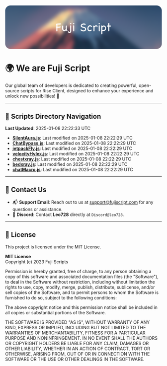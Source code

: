 ![Banner](.github/b.webp)

# 🌍 **We are Fuji Script**

Our global team of developers is dedicated to creating powerful, open-source scripts for Rise Client, designed to enhance your experience and unlock new possibilities! 🌟

---
<!-- SCRIPTS_NAVIGATION_START -->
## 📂 **Scripts Directory Navigation**

**Last Updated**: 2025-01-08 22:22:33 UTC

- **[SilentAura.js](scripts/SilentAura.js)**: Last modified on 2025-01-08 22:22:29 UTC
- **[ChatBypass.js](scripts/ChatBypass.js)**: Last modified on 2025-01-08 22:22:29 UTC
- **[jetpackFly.js](scripts/jetpackFly.js)**: Last modified on 2025-01-08 22:22:29 UTC
- **[velocityHylex.js](scripts/velocityHylex.js)**: Last modified on 2025-01-08 22:22:29 UTC
- **[chestxray.js](scripts/chestxray.js)**: Last modified on 2025-01-08 22:22:29 UTC
- **[bedxray.js](scripts/bedxray.js)**: Last modified on 2025-01-08 22:22:29 UTC
- **[chatMacro.js](scripts/chatMacro.js)**: Last modified on 2025-01-08 22:22:29 UTC

<!-- SCRIPTS_NAVIGATION_END -->

---

## 💬 **Contact Us**  
- 📬 **Support Email**: Reach out to us at [support@fujiscript.com](mailto:support@fujiscript.com) for any questions or assistance.  
- 💬 **Discord**: Contact **Leo728** directly at `Discord@leo728`.

---

## 📜 **License**

This project is licensed under the MIT License.  

**MIT License**  
Copyright (c) 2023 Fuji Scripts  

Permission is hereby granted, free of charge, to any person obtaining a copy of this software and associated documentation files (the "Software"), to deal in the Software without restriction, including without limitation the rights to use, copy, modify, merge, publish, distribute, sublicense, and/or sell copies of the Software, and to permit persons to whom the Software is furnished to do so, subject to the following conditions:  

The above copyright notice and this permission notice shall be included in all copies or substantial portions of the Software.  

THE SOFTWARE IS PROVIDED "AS IS", WITHOUT WARRANTY OF ANY KIND, EXPRESS OR IMPLIED, INCLUDING BUT NOT LIMITED TO THE WARRANTIES OF MERCHANTABILITY, FITNESS FOR A PARTICULAR PURPOSE AND NONINFRINGEMENT. IN NO EVENT SHALL THE AUTHORS OR COPYRIGHT HOLDERS BE LIABLE FOR ANY CLAIM, DAMAGES OR OTHER LIABILITY, WHETHER IN AN ACTION OF CONTRACT, TORT OR OTHERWISE, ARISING FROM, OUT OF OR IN CONNECTION WITH THE SOFTWARE OR THE USE OR OTHER DEALINGS IN THE SOFTWARE.  
